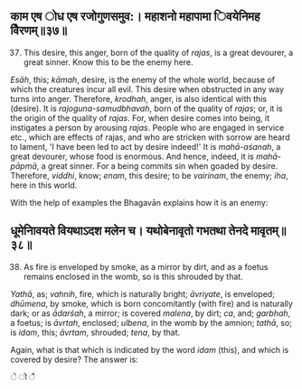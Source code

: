 ## काम एष ोध एष रजोगुणसमुव:। महाशनो महापामा िवयेनिमह वैिरणम्॥३७॥

37. This desire, this anger, born of the quality of *rajas*, is a great devourer, a great sinner. Know this to be the enemy here.

*Esāh*, this; *kāmah*, desire, is the enemy of the whole world, because of which the creatures incur all evil. This desire when obstructed in any way turns into anger. Therefore, *krodhah*, anger, is also identical with this (desire). It is *rajoguna-samudbhavah*, born of the quality of *rajas*; or, it is the origin of the quality of *rajas*. For, when desire comes into being, it instigates a person by arousing *rajas*. People who are engaged in service etc., which are effects of rajas, and who are stricken with sorrow are heard to lament, 'I have been led to act by desire indeed!' It is *mahā-aśanah*, a great devourer, whose food is enormous. And hence, indeed, it is *mahā-pāpmā*, a great sinner. For a being commits sin when goaded by desire. Therefore, *viddhi*, know; *enam*, this desire; to be *vairinam*, the enemy; *iha*, here in this world.

With the help of examples the Bhagavān explains how it is an enemy:

## धूमेनािवयते वियथाऽदश मलेन च। यथोबेनावृतो गभतथा तेनदे मावृतम्॥३८॥

38. As fire is enveloped by smoke, as a mirror by dirt, and as a foetus remains enclosed in the womb, so is this shrouded by that.

*Yathā*, as; *vahnih*, fire, which is naturally bright; *āvriyate*, is enveloped; *dhūmena*, by smoke, which is born concomitantly (with fire) and is naturally dark; or as *ādarśah*, a mirror; is covered *malena*, by dirt; *ca*, and; *garbhah*, a foetus; is *āvrtah*, enclosed; *ulbena*, in the womb by the amnion; *tathā*, so; is *idam*, this; *āvrtam*, shrouded; *tena*, by that.

Again, what is that which is indicated by the word *idam* (this), and which is covered by desire? The answer is:

े ो ै